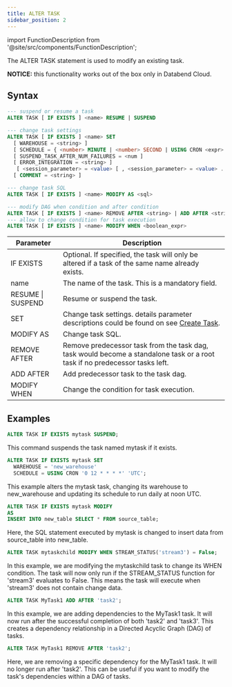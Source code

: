 ```yaml
---
title: ALTER TASK
sidebar_position: 2
---
```

import FunctionDescription from '@site/src/components/FunctionDescription';

<FunctionDescription description="Introduced or updated: v1.2.371"/>

The ALTER TASK statement is used to modify an existing task.

**NOTICE:** this functionality works out of the box only in Databend Cloud.

## Syntax

```sql
--- suspend or resume a task
ALTER TASK [ IF EXISTS ] <name> RESUME | SUSPEND

--- change task settings
ALTER TASK [ IF EXISTS ] <name> SET
  [ WAREHOUSE = <string> ]
  [ SCHEDULE = { <number> MINUTE | <number> SECOND | USING CRON <expr> <time_zone> } ]
  [ SUSPEND_TASK_AFTER_NUM_FAILURES = <num ]
  [ ERROR_INTEGRATION = <string> ]
   [ <session_parameter> = <value> [ , <session_parameter> = <value> ... ] ]
  [ COMMENT = <string> ]

--- change task SQL
ALTER TASK [ IF EXISTS ] <name> MODIFY AS <sql>

--- modify DAG when condition and after condition
ALTER TASK [ IF EXISTS ] <name> REMOVE AFTER <string> | ADD AFTER <string>
--- allow to change condition for task execution
ALTER TASK [ IF EXISTS ] <name> MODIFY WHEN <boolean_expr>
```

| Parameter                        | Description                                                                                        |
|----------------------------------|------------------------------------------------------------------------------------------------------|
| IF EXISTS                        | Optional. If specified, the task will only be altered if a task of the same name already exists. |
| name                             | The name of the task. This is a mandatory field.                                                       |
| RESUME \| SUSPEND                | Resume or suspend the task.                                                                          |
| SET                              | Change task settings. details parameter descriptions could be found on see [Create Task](01-ddl-create_task.md).                                                                               |
| MODIFY AS                        | Change task SQL.                                                                                     |
| REMOVE AFTER |  Remove predecessor task from the task dag, task would become a standalone task or a root task if no predecessor tasks left. |
| ADD AFTER | Add predecessor task to the task dag. |
| MODIFY WHEN | Change the condition for task execution. |

## Examples

```sql
ALTER TASK IF EXISTS mytask SUSPEND;
```
This command suspends the task named mytask if it exists.

```sql
ALTER TASK IF EXISTS mytask SET
  WAREHOUSE = 'new_warehouse'
  SCHEDULE = USING CRON '0 12 * * * *' 'UTC';
```
This example alters the mytask task, changing its warehouse to new_warehouse and updating its schedule to run daily at noon UTC.

```sql
ALTER TASK IF EXISTS mytask MODIFY 
AS
INSERT INTO new_table SELECT * FROM source_table;
```
Here, the SQL statement executed by mytask is changed to insert data from source_table into new_table.

```sql
ALTER TASK mytaskchild MODIFY WHEN STREAM_STATUS('stream3') = False;
```
In this example, we are modifying the mytaskchild task to change its WHEN condition. The task will now only run if the STREAM_STATUS function for 'stream3' evaluates to False. This means the task will execute when 'stream3' does not contain change data.

```sql
ALTER TASK MyTask1 ADD AFTER 'task2';
```
In this example, we are adding dependencies to the MyTask1 task. It will now run after the successful completion of both 'task2' and 'task3'. This creates a dependency relationship in a Directed Acyclic Graph (DAG) of tasks.

```sql
ALTER TASK MyTask1 REMOVE AFTER 'task2';
```
Here, we are removing a specific dependency for the MyTask1 task. It will no longer run after 'task2'. This can be useful if you want to modify the task's dependencies within a DAG of tasks.

